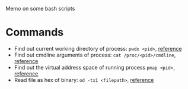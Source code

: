 Memo on some bash scripts

# Commands

* Find out current working directory of process: `pwdx <pid>`, [reference](http://unix.stackexchange.com/questions/94357/find-out-current-working-directory-of-a-running-process)
* Find out cmdline arguments of process: `cat /proc/<pid>/cmdline`, [reference](http://stackoverflow.com/questions/821837/how-to-get-the-command-line-args-passed-to-a-running-process-on-unix-linux-syste)
* Find out the virtual address space of running process `pmap <pid>`, [reference](http://www.kdgregory.com/?page=java.byteBuffer)
* Read file as hex of binary: `od -tx1 <filepath>`, [reference](http://www.kdgregory.com/?page=java.byteBuffer)
